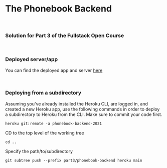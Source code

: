 # The Phonebook Backend
<br />

### Solution for Part 3 of the Fullstack Open Course
<br />

### Deployed server/app

You can find the deployed app and server [here](https://rod-phonebook.herokuapp.com/)

<br />

### Deploying from a subdirectory
Assuming you've already installed the Heroku CLI, are logged in, and created a new Heroku app, use the following commands in order to deploy a subdirectory to Heroku from the CLI. Make sure to commit your code first.
<br />


```
heroku git:remote -a phonebook-backend-2021
```
CD to the top level of the working tree
```
cd ..
```
Specify the path/to/subdirectory
```
git subtree push --prefix part3/phonebook-backend heroku main
```
